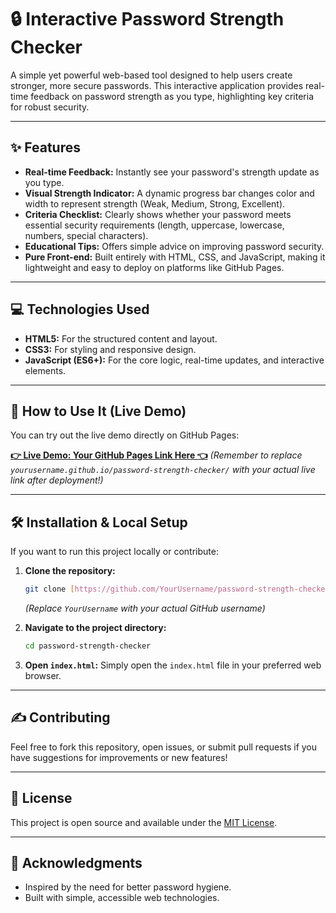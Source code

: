 # 🔒 Interactive Password Strength Checker

A simple yet powerful web-based tool designed to help users create stronger, more secure passwords. This interactive application provides real-time feedback on password strength as you type, highlighting key criteria for robust security.

---

## ✨ Features

* **Real-time Feedback:** Instantly see your password's strength update as you type.
* **Visual Strength Indicator:** A dynamic progress bar changes color and width to represent strength (Weak, Medium, Strong, Excellent).
* **Criteria Checklist:** Clearly shows whether your password meets essential security requirements (length, uppercase, lowercase, numbers, special characters).
* **Educational Tips:** Offers simple advice on improving password security.
* **Pure Front-end:** Built entirely with HTML, CSS, and JavaScript, making it lightweight and easy to deploy on platforms like GitHub Pages.

---

## 💻 Technologies Used

* **HTML5:** For the structured content and layout.
* **CSS3:** For styling and responsive design.
* **JavaScript (ES6+):** For the core logic, real-time updates, and interactive elements.

---

## 🚀 How to Use It (Live Demo)

You can try out the live demo directly on GitHub Pages:

[**👉 Live Demo: Your GitHub Pages Link Here 👈**](https://yourusername.github.io/password-strength-checker/)
*(Remember to replace `yourusername.github.io/password-strength-checker/` with your actual live link after deployment!)*

---

## 🛠️ Installation & Local Setup

If you want to run this project locally or contribute:

1.  **Clone the repository:**
    ```bash
    git clone [https://github.com/YourUsername/password-strength-checker.git](https://github.com/YourUsername/password-strength-checker.git)
    ```
    *(Replace `YourUsername` with your actual GitHub username)*

2.  **Navigate to the project directory:**
    ```bash
    cd password-strength-checker
    ```

3.  **Open `index.html`:**
    Simply open the `index.html` file in your preferred web browser.

---

## ✍️ Contributing

Feel free to fork this repository, open issues, or submit pull requests if you have suggestions for improvements or new features!

---

## 📄 License

This project is open source and available under the [MIT License](https://opensource.org/licenses/MIT).

---

## 🙏 Acknowledgments

* Inspired by the need for better password hygiene.
* Built with simple, accessible web technologies.